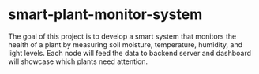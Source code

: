 # smart-plant-monitor-system

The goal of this project is to develop a smart system that monitors the health of a plant by measuring soil moisture, temperature, humidity, and light levels. Each node will feed the data to backend server and dashboard will showcase which plants need attention.